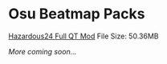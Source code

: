 # Osu Beatmap Packs

[Hazardous24 Full QT Mod](https://www.mediafire.com/file/0uqs8ut0e0du1wk/1535253_Hazardous24_-_QT_Mod.osz/file) File Size: 50.36MB

*More coming soon...*
